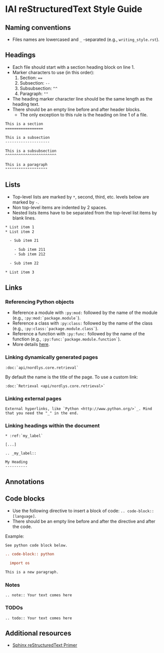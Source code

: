 # IAI reStructuredText Style Guide

## Naming conventions

  * Files names are lowercased and `_` -separated (e.g., `writing_style.rst`).

## Headings

  * Each file should start with a section heading block on line 1.
  * Marker characters to use (in this order): 
    1. Section: `==`
    1. Subsection: `--`
    1. Subsubsection: `^^`
    1. Paragraph: `""`
  * The heading marker character line should be the same length as the heading text.
  * There should be an empty line before and after header blocks.
    - The only exception to this rule is the heading on line 1 of a file.

```rst
This is a section
=================

This is a subsection
--------------------

This is a subsubsection
^^^^^^^^^^^^^^^^^^^^^^^

This is a paragraph
"""""""""""""""""""
```

## Lists

  * Top-level lists are marked by `*`, second, third, etc. levels below are marked by `-`.
  * Non top-level items are indented by 2 spaces.
  * Nested lists items have to be separated from the top-level list items by blank lines.

```rst
* List item 1
* List item 2

  - Sub item 21

    - Sub item 211
    - Sub item 212

  - Sub item 22

* List item 3
```

## Links

### Referencing Python objects

  * Reference a module with `:py:mod:` followed by the name of the module (e.g., `` :py:mod:`package.module` ``).
  * Reference a class with `:py:class:` followed by the name of the class (e.g., `` :py:class:`package.module.class` ``).
  * Reference a function with `:py:func:` followed by the name of the function (e.g., `` :py:func:`package.module.function` ``).
  * More details [here](https://www.sphinx-doc.org/en/master/usage/restructuredtext/domains.html#cross-referencing-python-objects).

### Linking dynamically generated pages

```
:doc:`api/nordlys.core.retrieval`
```

By default the name is the title of the page.
To use a custom link:

```
:doc:`Retrieval <api/nordlys.core.retrieval>`
```

### Linking external pages

```
External hyperlinks, like `Python <http://www.python.org/>`_. Mind that you need the "_" in the end.
```


### Linking headings within the document

```
* :ref:`my_label`

[...]

.. _my_label::

My Heading 
----------

```


## Annotations

## Code blocks

  * Use the following directive to insert a block of code: `.. code-block:: [language]`.
  * There should be an empty line before and after the directive and after the code.

Example:

```rst
See python code block below.

.. code-block:: python

  import os

This is a new paragraph.
```

### Notes

```
.. note:: Your text comes here
```

### TODOs

```
.. todo:: Your text comes here
```

## Additional resources

  * [Sphinx reStructuredText Primer](https://www.sphinx-doc.org/en/master/usage/restructuredtext/basics.html)
